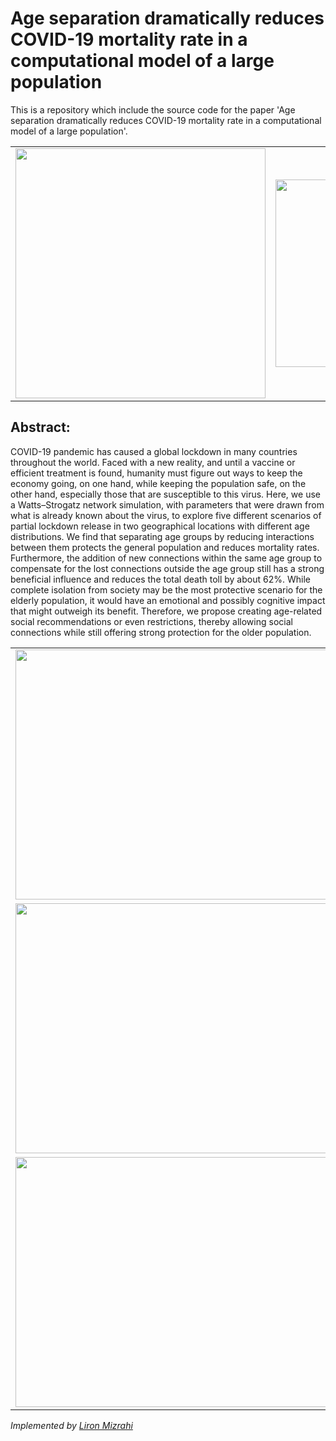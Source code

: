 # Age separation dramatically reduces COVID-19 mortality rate in a computational model of a large population

This is a repository which include the source code for the paper <a hfer='https://royalsocietypublishing.org/doi/10.1098/rsob.200213'>'Age separation dramatically reduces COVID-19 mortality rate in a computational model of a large population'</a>. 




<table style="width:100%">
  <tr>
    <td>
      <img src="https://github.com/Precision-Disease-Modeling-Lab/covid19_computational_model/blob/master/figures/Isarel/Connections between 30 subjects.png" width="400" height="400">
    </td>
    <td>
      <img src="https://github.com/Precision-Disease-Modeling-Lab/covid19_computational_model/blob/master/figures/Israel/Dist. by age group - State 0.png" width="300" height="300">
    </td>
  </tr>
</table>


## Abstract: 
COVID-19 pandemic has caused a global lockdown in many countries throughout the world. Faced with a new reality, and until a vaccine or efficient treatment is found, humanity must figure out ways to keep the economy going, on one hand, while keeping the population safe, on the other hand, especially those that are susceptible to this virus. Here, we use a Watts–Strogatz network simulation, with parameters that were drawn from what is already known about the virus, to explore five different scenarios of partial lockdown release in two geographical locations with different age distributions. We find that separating age groups by reducing interactions between them protects the general population and reduces mortality rates. Furthermore, the addition of new connections within the same age group to compensate for the lost connections outside the age group still has a strong beneficial influence and reduces the total death toll by about 62%. While complete isolation from society may be the most protective scenario for the elderly population, it would have an emotional and possibly cognitive impact that might outweigh its benefit. Therefore, we propose creating age-related social recommendations or even restrictions, thereby allowing social connections while still offering strong protection for the older population.


<table style="width:100%">
  <tr>
  <td>
    <img src="https://github.com/Precision-Disease-Modeling-Lab/covid19_computational_model/blob/master/figures/Israel/Infections_span.png" width="1000" height="400">
  </td>
  </tr>
  <tr>
  <td>
    <img src="https://github.com/Precision-Disease-Modeling-Lab/covid19_computational_model/blob/master/figures/Israel/Total_Deceased_span.png" width="1000" height="400">
  </td>
  </tr>
  <tr>
  <td>
    <img src="https://github.com/Precision-Disease-Modeling-Lab/covid19_computational_model/blob/master/figures/Israel/Total Death - split by age.png" width="1000" height="400">
  </td>
  </tr>
</table>


<i> Implemented by <a href = 'https://github.com/liron-mizrahi'> Liron Mizrahi</a> </i>
